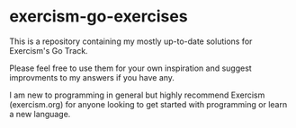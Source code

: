 # exercism-go-exercises

This is a repository containing my mostly up-to-date solutions for Exercism's Go Track.

Please feel free to use them for your own inspiration and suggest improvments to my answers if you have any.

I am new to programming in general but highly recommend Exercism (exercism.org) for anyone looking to get started with programming or learn a new language.
